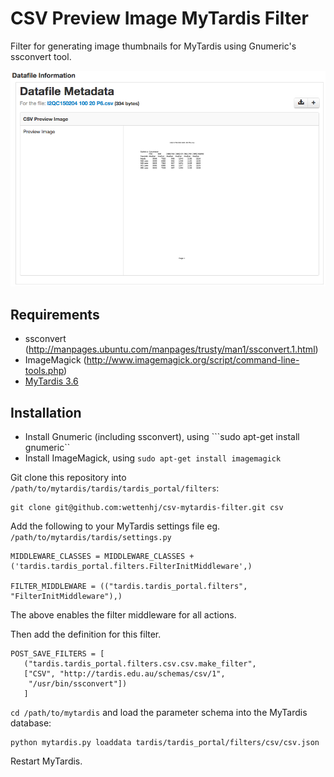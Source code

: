 CSV Preview Image MyTardis Filter
=================================

Filter for generating image thumbnails for MyTardis using Gnumeric's ssconvert tool.

![Screenshot](images/csv_preview_image.png)

## Requirements
 - ssconvert (http://manpages.ubuntu.com/manpages/trusty/man1/ssconvert.1.html)
 - ImageMagick (http://www.imagemagick.org/script/command-line-tools.php)
 - [MyTardis 3.6](https://github.com/mytardis/mytardis/branches/3.6)

## Installation

 - Install Gnumeric (including ssconvert), using ```sudo apt-get install gnumeric``
 - Install ImageMagick, using ```sudo apt-get install imagemagick```

Git clone this repository into `/path/to/mytardis/tardis/tardis_portal/filters`:
    
    git clone git@github.com:wettenhj/csv-mytardis-filter.git csv

Add the following to your MyTardis settings file eg. `/path/to/mytardis/tardis/settings.py`

```
MIDDLEWARE_CLASSES = MIDDLEWARE_CLASSES + ('tardis.tardis_portal.filters.FilterInitMiddleware',)

FILTER_MIDDLEWARE = (("tardis.tardis_portal.filters", "FilterInitMiddleware"),)
```

The above enables the filter middleware for all actions.

Then add the definition for this filter.

```
POST_SAVE_FILTERS = [
   ("tardis.tardis_portal.filters.csv.csv.make_filter",
   ["CSV", "http://tardis.edu.au/schemas/csv/1",
    "/usr/bin/ssconvert"])
   ]
```
`cd /path/to/mytardis` and load the parameter schema into the MyTardis database:

```
python mytardis.py loaddata tardis/tardis_portal/filters/csv/csv.json
```

Restart MyTardis.
